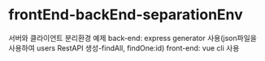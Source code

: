 # frontEnd-backEnd-separationEnv
서버와 클라이언트 분리환경 예제
back-end: express generator 사용(json파일을 사용하여 users RestAPI 생성-findAll, findOne:id)
front-end: vue cli 사용
